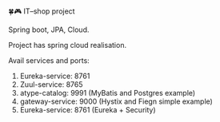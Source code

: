 🍀🎮 IT–shop project

  Spring boot, JPA, Cloud.

  Project has spring cloud realisation.
  
Avail services and ports: 
  1) Eureka-service: 8761
  2) Zuul-service: 8765
  3) atype-catalog: 9991 (MyBatis and Postgres example)
  4) gateway-service: 9000 (Hystix and Fiegn simple example)
  5) Eureka-service: 8761 (Eureka + Security)
